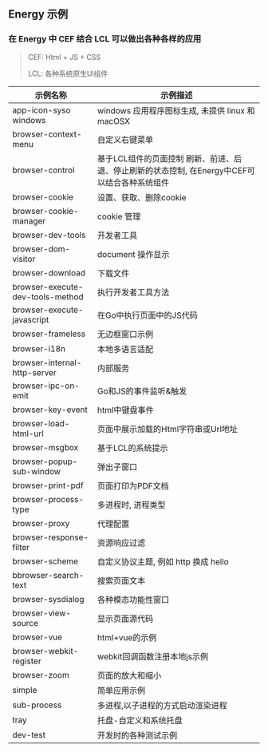 ## Energy 示例
### 在 Energy 中 CEF 结合 LCL 可以做出各种各样的应用
> CEF: Html + JS + CSS 
> 
> LCL: 各种系统原生UI组件

| 示例名称                             | 示例描述                                                   |
|----------------------------------|--------------------------------------------------------|
| app-icon-syso windows            | windows 应用程序图标生成, 未提供 linux 和 macOSX                   |
| browser-context-menu             | 自定义右键菜单                                                |
| browser-control                  | 基于LCL组件的页面控制 刷新、前进、后退、停止刷新的状态控制, 在Energy中CEF可以结合各种系统组件 |
| browser-cookie                   | 设置、获取、删除cookie                                         |
| browser-cookie-manager           | cookie 管理                                              |
| browser-dev-tools                | 开发者工具                                                  |
| browser-dom-visitor              | document 操作显示                                          |
| browser-download                 | 下载文件                                                   |
| browser-execute-dev-tools-method | 执行开发者工具方法                                              |
| browser-execute-javascript       | 在Go中执行页面中的JS代码                                         |
| browser-frameless                | 无边框窗口示例                                                |
| browser-i18n                     | 本地多语言适配                                                |
| browser-internal-http-server     | 内部服务                                                   |
| browser-ipc-on-emit              | Go和JS的事件监听&触发                                          |
| browser-key-event                | html中键盘事件                                              |
| browser-load-html-url            | 页面中展示加载的Html字符串或Url地址                                  |
| browser-msgbox                   | 基于LCL的系统提示                                             |
| browser-popup-sub-window         | 弹出子窗口                                                  |
| browser-print-pdf                | 页面打印为PDF文档                                             |
| browser-process-type             | 多进程时, 进程类型                                             |
| browser-proxy                    | 代理配置                                                   |
| browser-response-filter          | 资源响应过滤                                                 |
| browser-scheme                   | 自定义协议主题, 例如 http 换成 hello                              |
| bbrowser-search-text             | 搜索页面文本                                                 |
| browser-sysdialog                | 各种模态功能性窗口                                              |
| browser-view-source              | 显示页面源代码                                                |
| browser-vue                      | html+vue的示例                                            |
| browser-webkit-register          | webkit回调函数注册本地js示例                                     |
| browser-zoom                     | 页面的放大和缩小                                               |
| simple                           | 简单应用示例                                                 |
| sub-process                      | 多进程,以子进程的方式启动渲染进程                                      |
| tray                             | 托盘-自定义和系统托盘                                            |
| dev-test                         | 开发时的各种测试示例                                             |